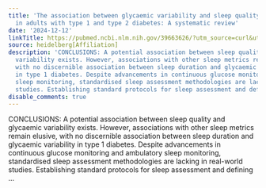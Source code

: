 ```yaml
---
title: 'The association between glycaemic variability and sleep quality and quantity
  in adults with type 1 and type 2 diabetes: A systematic review'
date: '2024-12-12'
linkTitle: https://pubmed.ncbi.nlm.nih.gov/39663626/?utm_source=curl&utm_medium=rss&utm_campaign=pubmed-2&utm_content=1FakS-2QOkCT8HsMOQP1bCRQ4YzyumYOmxmF0moLsQ3dFB1E9V&fc=20220326224207&ff=20241212174419&v=2.18.0.post9+e462414
source: heidelberg[Affiliation]
description: 'CONCLUSIONS: A potential association between sleep quality and glycaemic
  variability exists. However, associations with other sleep metrics remain elusive,
  with no discernible association between sleep duration and glycaemic variability
  in type 1 diabetes. Despite advancements in continuous glucose monitoring and ambulatory
  sleep monitoring, standardised sleep assessment methodologies are lacking in real-world
  studies. Establishing standard protocols for sleep assessment and defining ...'
disable_comments: true
---
```

CONCLUSIONS: A potential association between sleep quality and glycaemic variability exists. However, associations with other sleep metrics remain elusive, with no discernible association between sleep duration and glycaemic variability in type 1 diabetes. Despite advancements in continuous glucose monitoring and ambulatory sleep monitoring, standardised sleep assessment methodologies are lacking in real-world studies. Establishing standard protocols for sleep assessment and defining ...
